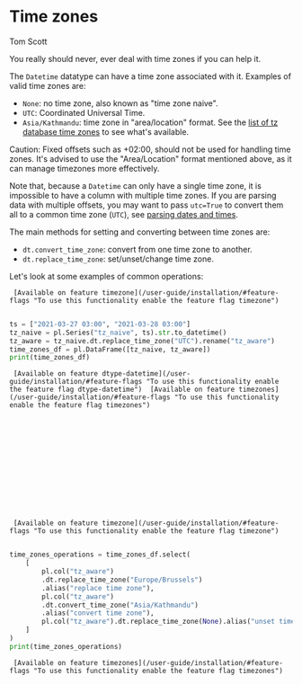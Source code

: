 # Time zones



Tom Scott


You really should never, ever deal with time zones if you can help it.



The `Datetime` datatype can have a time zone associated with it.
Examples of valid time zones are:


* `None`: no time zone, also known as "time zone naive".
* `UTC`: Coordinated Universal Time.
* `Asia/Kathmandu`: time zone in "area/location" format.
 See the [list of tz database time zones](https://en.wikipedia.org/wiki/List_of_tz_database_time_zones)
 to see what's available.


Caution: Fixed offsets such as +02:00, should not be used for handling time zones. It's advised to use the "Area/Location" format mentioned above, as it can manage timezones more effectively.


Note that, because a `Datetime` can only have a single time zone, it is
impossible to have a column with multiple time zones. If you are parsing data
with multiple offsets, you may want to pass `utc=True` to convert
them all to a common time zone (`UTC`), see [parsing dates and times](../parsing/).


The main methods for setting and converting between time zones are:


* `dt.convert_time_zone`: convert from one time zone to another.
* `dt.replace_time_zone`: set/unset/change time zone.


Let's look at some examples of common operations:





     [Available on feature timezone](/user-guide/installation/#feature-flags "To use this functionality enable the feature flag timezone")

```python

ts = ["2021-03-27 03:00", "2021-03-28 03:00"]
tz_naive = pl.Series("tz_naive", ts).str.to_datetime()
tz_aware = tz_naive.dt.replace_time_zone("UTC").rename("tz_aware")
time_zones_df = pl.DataFrame([tz_naive, tz_aware])
print(time_zones_df)

```





     [Available on feature dtype-datetime](/user-guide/installation/#feature-flags "To use this functionality enable the feature flag dtype-datetime")  [Available on feature timezones](/user-guide/installation/#feature-flags "To use this functionality enable the feature flag timezones")














     [Available on feature timezone](/user-guide/installation/#feature-flags "To use this functionality enable the feature flag timezone")

```python

time_zones_operations = time_zones_df.select(
    [
        pl.col("tz_aware")
        .dt.replace_time_zone("Europe/Brussels")
        .alias("replace time zone"),
        pl.col("tz_aware")
        .dt.convert_time_zone("Asia/Kathmandu")
        .alias("convert time zone"),
        pl.col("tz_aware").dt.replace_time_zone(None).alias("unset time zone"),
    ]
)
print(time_zones_operations)

```





     [Available on feature timezones](/user-guide/installation/#feature-flags "To use this functionality enable the feature flag timezones")









